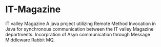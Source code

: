 # IT-Magazine
IT valley Magazine
A java project  utilizing Remote Method Invocation in Java for synchronous communication between the IT valley Magazine departments.
Incorpration of Asyn communication through Message Middleware Rabbit MQ.

